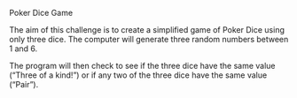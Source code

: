 Poker Dice Game

The aim of this challenge is to create a simplified game of Poker Dice using only three dice.
The computer will generate three random numbers between 1 and 6.

The program will then check to see if the three dice have the same value (“Three of a kind!”) or if any two of the three dice have the same value (“Pair”).